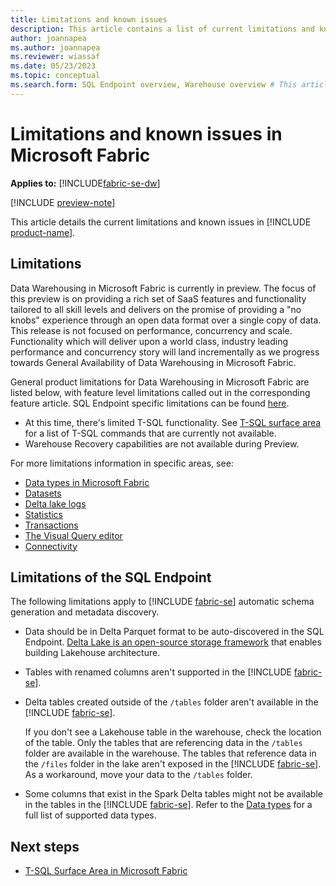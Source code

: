 ```yaml
---
title: Limitations and known issues
description: This article contains a list of current limitations and known issues in Microsoft Fabric.
author: joannapea
ms.author: joannapea
ms.reviewer: wiassaf
ms.date: 05/23/2023
ms.topic: conceptual
ms.search.form: SQL Endpoint overview, Warehouse overview # This article's title should not change. If so, contact engineering.
---
```

# Limitations and known issues in Microsoft Fabric

**Applies to:** [!INCLUDE[fabric-se-dw](includes/applies-to-version/fabric-se-and-dw.md)]

[!INCLUDE [preview-note](../includes/preview-note.md)]



This article details the current limitations and known issues in [!INCLUDE [product-name](../includes/product-name.md)].

## Limitations

Data Warehousing in Microsoft Fabric is currently in preview. The focus of this preview is on providing a rich set of SaaS features and functionality tailored to all skill levels and delivers on the promise of providing a "no knobs" experience through an open data format over a single copy of data. This release is not focused on performance, concurrency and scale. Functionality which will deliver upon a world class, industry leading performance and concurrency story will land incrementally as we progress towards General Availability of Data Warehousing in Microsoft Fabric. 

General product limitations for Data Warehousing in Microsoft Fabric are listed below, with feature level limitations called out in the corresponding feature article. SQL Endpoint specific limitations can be found [here](limitations#limitations-and-known-issues-of-the-sql-endpoint-of-the-lakehouse). 

- At this time, there's limited T-SQL functionality. See [T-SQL surface area](tsql-surface-area.md) for a list of T-SQL commands that are currently not available.
- Warehouse Recovery capabilities are not available during Preview.

For more limitations information in specific areas, see:

- [Data types in Microsoft Fabric](data-types.md)
- [Datasets](datasets.md#limitations)
- [Delta lake logs](query-delta-lake-logs.md#limitations)
- [Statistics](statistics.md#limitations)
- [Transactions](transactions.md#limitations)
- [The Visual Query editor](visual-query-editor.md#limitations-with-visual-query-editor)
- [Connectivity](connectivity.md#considerations-and-limitations)

## Limitations of the SQL Endpoint

The following limitations apply to [!INCLUDE [fabric-se](includes/fabric-se.md)] automatic schema generation and metadata discovery.

- Data should be in Delta Parquet format to be auto-discovered in the SQL Endpoint. [Delta Lake is an open-source storage framework](https://delta.io/) that enables building Lakehouse architecture. 

- Tables with renamed columns aren't supported in the [!INCLUDE [fabric-se](includes/fabric-se.md)]. 

- Delta tables created outside of the `/tables` folder aren't available in the [!INCLUDE [fabric-se](includes/fabric-se.md)].

   If you don't see a Lakehouse table in the warehouse, check the location of the table. Only the tables that are referencing data in the `/tables` folder are available in the warehouse. The tables that reference data in the `/files` folder in the lake aren't exposed in the [!INCLUDE [fabric-se](includes/fabric-se.md)]. As a workaround, move your data to the `/tables` folder.

- Some columns that exist in the Spark Delta tables might not be available in the tables in the [!INCLUDE [fabric-se](includes/fabric-se.md)]. Refer to the [Data types](data-types.md) for a full list of supported data types. 

## Next steps

- [T-SQL Surface Area in Microsoft Fabric](tsql-surface-area.md)